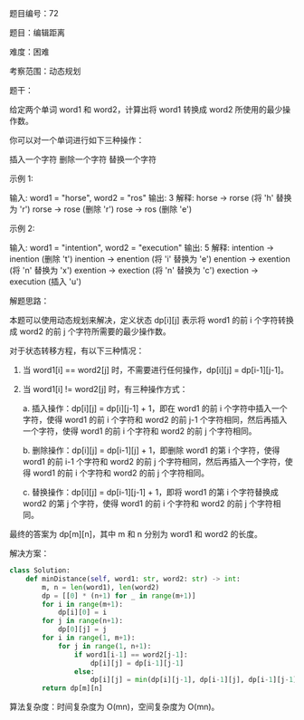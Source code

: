 题目编号：72

题目：编辑距离

难度：困难

考察范围：动态规划

题干：

给定两个单词 word1 和 word2，计算出将 word1 转换成 word2 所使用的最少操作数。

你可以对一个单词进行如下三种操作：

插入一个字符
删除一个字符
替换一个字符

示例 1:

输入: word1 = "horse", word2 = "ros"
输出: 3
解释: 
horse -> rorse (将 'h' 替换为 'r')
rorse -> rose (删除 'r')
rose -> ros (删除 'e')

示例 2:

输入: word1 = "intention", word2 = "execution"
输出: 5
解释: 
intention -> inention (删除 't')
inention -> enention (将 'i' 替换为 'e')
enention -> exention (将 'n' 替换为 'x')
exention -> exection (将 'n' 替换为 'c')
exection -> execution (插入 'u')

解题思路：

本题可以使用动态规划来解决，定义状态 dp[i][j] 表示将 word1 的前 i 个字符转换成 word2 的前 j 个字符所需要的最少操作数。

对于状态转移方程，有以下三种情况：

1. 当 word1[i] == word2[j] 时，不需要进行任何操作，dp[i][j] = dp[i-1][j-1]。

2. 当 word1[i] != word2[j] 时，有三种操作方式：

    a. 插入操作：dp[i][j] = dp[i][j-1] + 1，即在 word1 的前 i 个字符中插入一个字符，使得 word1 的前 i 个字符和 word2 的前 j-1 个字符相同，然后再插入一个字符，使得 word1 的前 i 个字符和 word2 的前 j 个字符相同。

    b. 删除操作：dp[i][j] = dp[i-1][j] + 1，即删除 word1 的第 i 个字符，使得 word1 的前 i-1 个字符和 word2 的前 j 个字符相同，然后再插入一个字符，使得 word1 的前 i 个字符和 word2 的前 j 个字符相同。

    c. 替换操作：dp[i][j] = dp[i-1][j-1] + 1，即将 word1 的第 i 个字符替换成 word2 的第 j 个字符，使得 word1 的前 i 个字符和 word2 的前 j 个字符相同。

最终的答案为 dp[m][n]，其中 m 和 n 分别为 word1 和 word2 的长度。

解决方案：

```python
class Solution:
    def minDistance(self, word1: str, word2: str) -> int:
        m, n = len(word1), len(word2)
        dp = [[0] * (n+1) for _ in range(m+1)]
        for i in range(m+1):
            dp[i][0] = i
        for j in range(n+1):
            dp[0][j] = j
        for i in range(1, m+1):
            for j in range(1, n+1):
                if word1[i-1] == word2[j-1]:
                    dp[i][j] = dp[i-1][j-1]
                else:
                    dp[i][j] = min(dp[i][j-1], dp[i-1][j], dp[i-1][j-1]) + 1
        return dp[m][n]
```

算法复杂度：时间复杂度为 O(mn)，空间复杂度为 O(mn)。